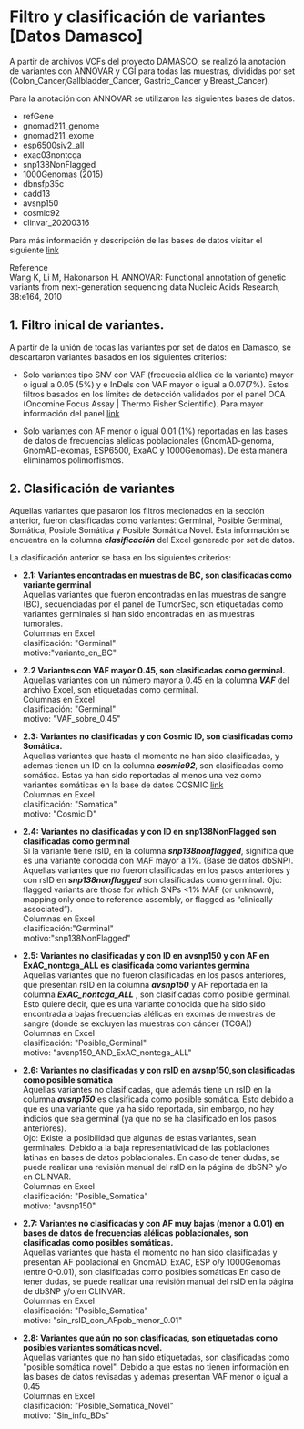 # Filtro y clasificación de variantes [Datos Damasco]

A partir de archivos VCFs del proyecto DAMASCO, se realizó la anotación de variantes con ANNOVAR y CGI para todas las muestras, divididas por set (Colon_Cancer,Gallbladder_Cancer, Gastric_Cancer y Breast_Cancer).

Para la anotación con ANNOVAR se utilizaron las siguientes bases de datos.
- refGene
- gnomad211_genome 
- gnomad211_exome
- esp6500siv2_all
- exac03nontcga
- snp138NonFlagged
- 1000Genomas (2015)
- dbnsfp35c
- cadd13
- avsnp150
- cosmic92
- clinvar_20200316

Para más información y descripción de las bases de datos visitar el siguiente [link](https://annovar.openbioinformatics.org/en/latest/user-guide/filter/)<br>

Reference<br>
Wang K, Li M, Hakonarson H. ANNOVAR: Functional annotation of genetic variants from next-generation sequencing data Nucleic Acids Research, 38:e164, 2010

## 1. Filtro inical de variantes.

A partir de la unión de todas las variantes por set de datos en Damasco, se descartaron variantes basados en los siguientes criterios: <br>
- Solo variantes tipo SNV con VAF (frecuecia alélica de la variante) mayor o igual a 0.05 (5%) y e InDels con VAF mayor o igual a 0.07(7%). Estos filtros basados en los límites de detección validados por el panel OCA (Oncomine Focus Assay | Thermo Fisher Scientific). Para mayor información del panel [link](https://docs.google.com/presentation/d/1RMWfWdQEMmEO8QXOeL9V23UQObzv1bLDHuzy44ZFx88/edit?usp=sharing)<br>

- Solo variantes con AF menor o igual 0.01 (1%) reportadas en las bases de datos de frecuencias alelicas poblacionales (GnomAD-genoma, GnomAD-exomas, ESP6500, ExaAC y 1000Genomas). De esta manera eliminamos polimorfismos.

## 2. Clasificación de variantes

Aquellas variantes que pasaron los filtros mecionados en la sección anterior, fueron clasificadas como variantes: Germinal, Posible Germinal, Somática, Posible Somática y Posible Somática Novel. Esta información se encuentra en la columna ***clasificación*** del Excel generado por set de datos. <br>

La clasificación anterior se basa en los siguientes criterios:<br>

- **2.1: Variantes encontradas en muestras de BC, son clasificadas como variante germinal**  
Aquellas variantes que fueron encontradas en las muestras de sangre (BC), secuenciadas por el panel de TumorSec, son etiquetadas como variantes germinales si han sido encontradas en las muestras tumorales.<br>
Columnas en Excel<br>
clasificación: "Germinal"<br>
motivo:"variante_en_BC"<br>

- **2.2 Variantes con VAF mayor 0.45, son clasificadas como germinal.**<br>
Aquellas variantes con un número mayor a 0.45 en la columna ***VAF*** del archivo Excel, son etiquetadas como germinal.<br>
Columnas en Excel<br>
clasificación: "Germinal"<br>
motivo: "VAF_sobre_0.45"<br>

- **2.3: Variantes no clasificadas y con Cosmic ID, son clasificadas como Somática.**<br>
Aquellas variantes que hasta el momento no han sido clasificadas, y ademas tienen un ID en la columna ***cosmic92***, son clasificadas como somática. Estas ya han sido reportadas al menos una vez como variantes somáticas en la base de datos COSMIC [link](https://cancer.sanger.ac.uk/cosmic)<br>
Columnas en Excel<br>
clasificación: "Somatica"<br>
motivo: "CosmicID"<br>

- **2.4: Variantes no clasificadas y con ID en snp138NonFlagged son clasificadas como germinal**<br>
Si la variante tiene rsID, en la columna ***snp138nonflagged***, significa que es una variante conocida con MAF mayor a 1%. (Base de datos dbSNP). Aquellas variantes que no fueron clasificadas en los pasos anteriores y con rsID en ***snp138nonflagged*** son clasificadas como germinal.
Ojo: flagged variants are those for which SNPs <1% MAF (or unknown), mapping only once to reference assembly, or flagged as “clinically associated”).<br>
Columnas en Excel<br>
clasificación:"Germinal"<br>
motivo:"snp138NonFlagged"<br>

- **2.5: Variantes no clasificadas y con ID en avsnp150 y con AF en ExAC_nontcga_ALL es clasificada como variantes germina**<br>
Aquellas variantes que no fueron clasificadas en los pasos anteriores, que presentan rsID en la columna ***avsnp150*** y AF reportada en la columna ***ExAC_nontcga_ALL*** , son clasificadas como posible germinal. Esto quiere decir, que es una variante conocida que ha sido sido encontrada a bajas frecuencias alélicas en exomas de muestras de sangre (donde se excluyen las muestras con cáncer (TCGA))<br>
Columnas en Excel<br>
clasificación: "Posible_Germinal"<br>
motivo: "avsnp150_AND_ExAC_nontcga_ALL"<br>

- **2.6: Variantes no clasificadas y con rsID en avsnp150,son clasificadas como posible somática** <br>
Aquellas variantes no clasificadas, que además tiene un rsID en la columna ***avsnp150*** es clasificada como posible somática. Esto debido a que es una variante que ya ha sido reportada, sin embargo, no hay indicios que sea germinal (ya que no se ha clasificado en los pasos anteriores).<br>
Ojo: Existe la posibilidad que algunas de estas variantes, sean germinales. Debido a la baja representatividad de las poblaciones latinas en bases de  datos poblacionales. En caso de tener dudas, se puede realizar una revisión manual del rsID en la página de dbSNP y/o en CLINVAR. <br>
Columnas en Excel<br>
clasificación: "Posible_Somatica"<br>
motivo: "avsnp150"<br>

- **2.7: Variantes no clasificadas y con AF muy bajas (menor a 0.01) en bases de datos de frecuencias alélicas poblacionales, son clasificadas como posibles somáticas.**<br>
Aquellas variantes que hasta el momento no han sido clasificadas y presentan AF poblacional en GnomAD, ExAC, ESP o/y 1000Genomas (entre 0-0.01), son clasificadas como posibles somáticas.En caso de tener dudas, se puede realizar una revisión manual del rsID en la página de dbSNP y/o en CLINVAR.<br>
Columnas en Excel<br>
clasificación: "Posible_Somatica" <br>
motivo: "sin_rsID_con_AFpob_menor_0.01" <br>

- **2.8: Variantes que aún no son clasificadas, son etiquetadas como posibles variantes somáticas novel.**<br>
Aquellas variantes que no han sido etiquetadas, son clasificadas como "posible somática novel". Debido a que estas no tienen información en las bases de datos revisadas y ademas presentan VAF menor o igual a 0.45 <br>
Columnas en Excel<br>
clasificación: "Posible_Somatica_Novel"<br>
motivo: "Sin_info_BDs"<br>





